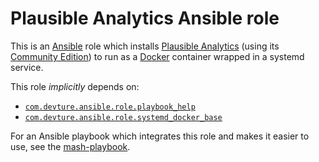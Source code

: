 <!--
SPDX-FileCopyrightText: 2024 Slavi Pantaleev

SPDX-License-Identifier: AGPL-3.0-or-later
-->

# Plausible Analytics Ansible role

This is an [Ansible](https://www.ansible.com/) role which installs [Plausible Analytics](https://plausible.io/) (using its [Community Edition](https://github.com/plausible/community-edition)) to run as a [Docker](https://www.docker.com/) container wrapped in a systemd service.

This role *implicitly* depends on:

- [`com.devture.ansible.role.playbook_help`](https://github.com/devture/com.devture.ansible.role.playbook_help)
- [`com.devture.ansible.role.systemd_docker_base`](https://github.com/devture/com.devture.ansible.role.systemd_docker_base)

For an Ansible playbook which integrates this role and makes it easier to use, see the [mash-playbook](https://github.com/mother-of-all-self-hosting/mash-playbook).
